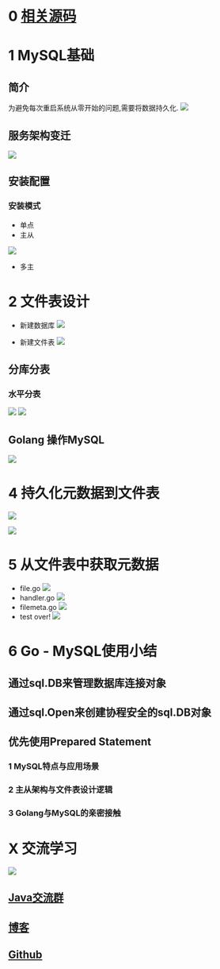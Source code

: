 # 0 [相关源码](https://github.com/Wasabi1234/Go-Cloud-Store)

# 1 MySQL基础
## 简介
为避免每次重启系统从零开始的问题,需要将数据持久化.
![](https://upload-images.jianshu.io/upload_images/16782311-d59a5f2a87c4a342.png?imageMogr2/auto-orient/strip%7CimageView2/2/w/1240)

## 服务架构变迁
![](https://upload-images.jianshu.io/upload_images/16782311-7888a1be823355ef.png?imageMogr2/auto-orient/strip%7CimageView2/2/w/1240)

## 安装配置
### 安装模式
- 单点
- 主从

![](https://upload-images.jianshu.io/upload_images/16782311-a588e4e352f3b543.png?imageMogr2/auto-orient/strip%7CimageView2/2/w/1240)

- 多主

# 2 文件表设计
- 新建数据库
![](https://upload-images.jianshu.io/upload_images/16782311-93d994cc266e86d3.png?imageMogr2/auto-orient/strip%7CimageView2/2/w/1240)

- 新建文件表
![](https://upload-images.jianshu.io/upload_images/16782311-03abc93755e61f19.png?imageMogr2/auto-orient/strip%7CimageView2/2/w/1240)

## 分库分表
### 水平分表
![](https://upload-images.jianshu.io/upload_images/16782311-1cd30450d73cbafa.png?imageMogr2/auto-orient/strip%7CimageView2/2/w/1240)
![](https://upload-images.jianshu.io/upload_images/16782311-1dcc2a59e1813009.png?imageMogr2/auto-orient/strip%7CimageView2/2/w/1240)

## Golang 操作MySQL
![](https://upload-images.jianshu.io/upload_images/16782311-e96ba8777c17421c.png?imageMogr2/auto-orient/strip%7CimageView2/2/w/1240)

# 4 持久化元数据到文件表
![](https://upload-images.jianshu.io/upload_images/16782311-c495ccb60d234cd8.png?imageMogr2/auto-orient/strip%7CimageView2/2/w/1240)

![](https://upload-images.jianshu.io/upload_images/16782311-86b0de25058fd99a.png?imageMogr2/auto-orient/strip%7CimageView2/2/w/1240)

# 5  从文件表中获取元数据
- file.go
![](https://upload-images.jianshu.io/upload_images/16782311-df37fab7de1abb14.png?imageMogr2/auto-orient/strip%7CimageView2/2/w/1240)
- handler.go
![](https://upload-images.jianshu.io/upload_images/16782311-f716d1c342913724.png?imageMogr2/auto-orient/strip%7CimageView2/2/w/1240)
- filemeta.go
![](https://upload-images.jianshu.io/upload_images/16782311-a58f2e525809ead1.png?imageMogr2/auto-orient/strip%7CimageView2/2/w/1240)
- test over!
![](https://upload-images.jianshu.io/upload_images/16782311-2dd492a053782a40.png?imageMogr2/auto-orient/strip%7CimageView2/2/w/1240)

# 6 Go - MySQL使用小结
## 通过sqI.DB来管理数据库连接对象
## 通过sql.Open来创建协程安全的sql.DB对象
## 优先使用Prepared Statement

###  1 MySQL特点与应用场景
### 2 主从架构与文件表设计逻辑
### 3 Golang与MySQL的亲密接触

# X 交流学习
![](https://upload-images.jianshu.io/upload_images/16782311-8d7acde57fdce062.png?imageMogr2/auto-orient/strip%7CimageView2/2/w/1240)

## [Java交流群](https://jq.qq.com/?_wv=1027&k=5UB4P1T)


## [博客](https://blog.csdn.net/qq_33589510)



## [Github](https://github.com/Wasabi1234)


